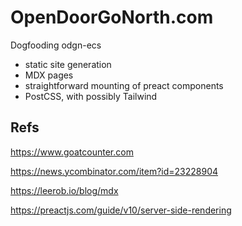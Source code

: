 # OpenDoorGoNorth.com

Dogfooding odgn-ecs

- static site generation
- MDX pages
- straightforward mounting of preact components
- PostCSS, with possibly Tailwind


## Refs

https://www.goatcounter.com

https://news.ycombinator.com/item?id=23228904

https://leerob.io/blog/mdx

https://preactjs.com/guide/v10/server-side-rendering
